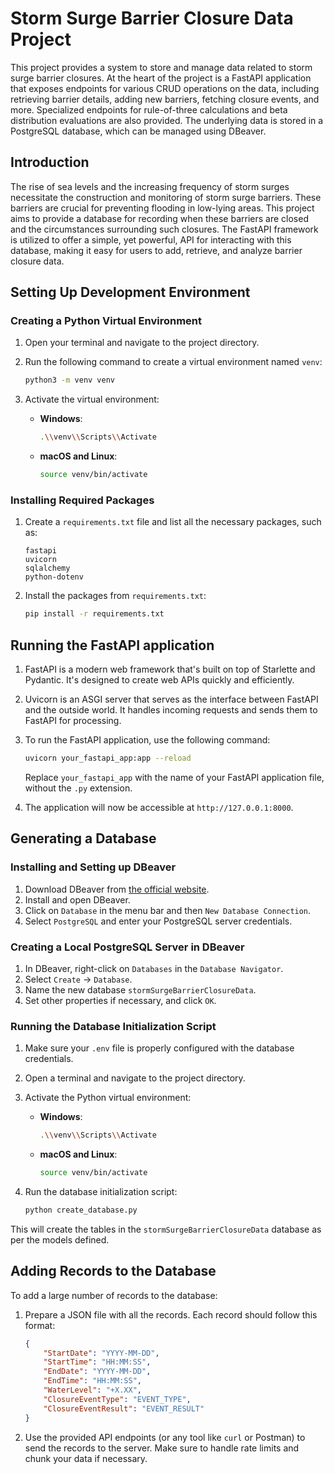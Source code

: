 # Storm Surge Barrier Closure Data Project

This project provides a system to store and manage data related to storm surge barrier closures. At the heart of the project is a FastAPI application that exposes endpoints for various CRUD operations on the data, including retrieving barrier details, adding new barriers, fetching closure events, and more. Specialized endpoints for rule-of-three calculations and beta distribution evaluations are also provided. The underlying data is stored in a PostgreSQL database, which can be managed using DBeaver.

## Introduction

The rise of sea levels and the increasing frequency of storm surges necessitate the construction and monitoring of storm surge barriers. These barriers are crucial for preventing flooding in low-lying areas. This project aims to provide a database for recording when these barriers are closed and the circumstances surrounding such closures. The FastAPI framework is utilized to offer a simple, yet powerful, API for interacting with this database, making it easy for users to add, retrieve, and analyze barrier closure data.

## Setting Up Development Environment

### Creating a Python Virtual Environment

1. Open your terminal and navigate to the project directory.
2. Run the following command to create a virtual environment named `venv`:
    ```bash
    python3 -m venv venv
    ```

3. Activate the virtual environment:
    - **Windows**:
        ```bash
        .\\venv\\Scripts\\Activate
        ```

    - **macOS and Linux**:
        ```bash
        source venv/bin/activate
        ```

### Installing Required Packages

1. Create a `requirements.txt` file and list all the necessary packages, such as:
    ```
    fastapi
    uvicorn
    sqlalchemy
    python-dotenv
    ```

2. Install the packages from `requirements.txt`:
    ```bash
    pip install -r requirements.txt
    ```

## Running the FastAPI application

1. FastAPI is a modern web framework that's built on top of Starlette and Pydantic. It's designed to create web APIs quickly and efficiently.
2. Uvicorn is an ASGI server that serves as the interface between FastAPI and the outside world. It handles incoming requests and sends them to FastAPI for processing.
3. To run the FastAPI application, use the following command:

    ```bash
    uvicorn your_fastapi_app:app --reload
    ```

   Replace `your_fastapi_app` with the name of your FastAPI application file, without the `.py` extension.
4. The application will now be accessible at `http://127.0.0.1:8000`. 

## Generating a Database

### Installing and Setting up DBeaver

1. Download DBeaver from [the official website](https://dbeaver.io/).
2. Install and open DBeaver.
3. Click on `Database` in the menu bar and then `New Database Connection`.
4. Select `PostgreSQL` and enter your PostgreSQL server credentials.

### Creating a Local PostgreSQL Server in DBeaver

1. In DBeaver, right-click on `Databases` in the `Database Navigator`.
2. Select `Create` -> `Database`.
3. Name the new database `stormSurgeBarrierClosureData`.
4. Set other properties if necessary, and click `OK`.

### Running the Database Initialization Script

1. Make sure your `.env` file is properly configured with the database credentials.
2. Open a terminal and navigate to the project directory.
3. Activate the Python virtual environment:
    - **Windows**:
        ```bash
        .\\venv\\Scripts\\Activate
        ```

    - **macOS and Linux**:
        ```bash
        source venv/bin/activate
        ```

4. Run the database initialization script:
    ```bash
    python create_database.py
    ```

This will create the tables in the `stormSurgeBarrierClosureData` database as per the models defined.

## Adding Records to the Database

To add a large number of records to the database:

1. Prepare a JSON file with all the records. Each record should follow this format:

    ```json
    {
        "StartDate": "YYYY-MM-DD",
        "StartTime": "HH:MM:SS",
        "EndDate": "YYYY-MM-DD",
        "EndTime": "HH:MM:SS",
        "WaterLevel": "+X.XX",
        "ClosureEventType": "EVENT_TYPE",
        "ClosureEventResult": "EVENT_RESULT"
    }
    ```

2. Use the provided API endpoints (or any tool like `curl` or Postman) to send the records to the server. Make sure to handle rate limits and chunk your data if necessary.
